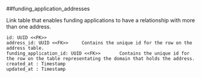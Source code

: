 ##funding_application_addresses

Link table that enables funding applications to have a relationship
with more than one address.

```
id: UUID <<PK>>             
address_id: UUID <<FK>>     Contains the unique id for the row on the address table.
funding_application_id: UUID <<FK>>       Contains the unique id for the row on the table representating the domain that holds the address.
created_at : Timestamp
updated_at : Timestamp
```